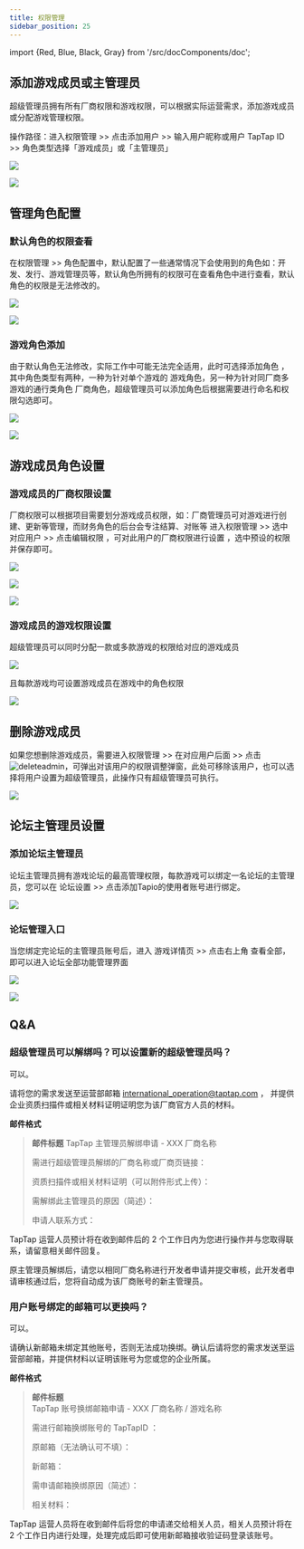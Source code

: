 ```yaml
---
title: 权限管理
sidebar_position: 25 
---
```


import {Red, Blue, Black, Gray} from '/src/docComponents/doc';

## 添加游戏成员或主管理员  

超级管理员拥有所有厂商权限和游戏权限，可以根据实际运营需求，添加游戏成员或分配游戏管理权限。

操作路径：进入<Blue>权限管理</Blue>  >>  点击<Blue>添加用户</Blue>   >>  输入用户昵称或用户 TapTap ID >>  角色类型选择「游戏成员」或「主管理员」

![ ](/img/Administrator-Settings-1.png)  
  
![ ](/img/Administrator-Settings-2.png)

## 管理角色配置  
 
### 默认角色的权限查看

在<Blue>权限管理</Blue>  >>  <Blue>角色配置</Blue>中，默认配置了一些通常情况下会使用到的角色如：开发、发行、游戏管理员等，默认角色所拥有的权限可在查看⻆⾊中进⾏查看，默认⻆⾊的权限是⽆法修改的。

![ ](/img/Administrator-Settings-3.png)
   
![ ](/img/Administrator-Settings-4.png)  

### 游戏角色添加

由于默认角色无法修改，实际工作中可能无法完全适用，此时可选择<Blue>添加角色</Blue> ，其中角色类型有两种，一种为针对单个游戏的 <Blue>游戏角色</Blue>，另一种为针对同厂商多游戏的通行类角色 <Blue>厂商角色</Blue>，超级管理员可以添加角色后根据需要进行命名和权限勾选即可。

![ ](/img/Administrator-Settings-5.png)
  
![ ](/img/Administrator-Settings-6.png)

## 游戏成员角色设置  

### 游戏成员的厂商权限设置

厂商权限可以根据项目需要划分游戏成员权限，如：厂商管理员可对游戏进行创建、更新等管理，而财务角色的后台会专注结算、对账等
进入<Blue>权限管理</Blue>   >>  选中对应用户  >>  点击<Blue>编辑权限</Blue> ，可对此用户的厂商权限进行设置 ，选中预设的权限并保存即可。

![ ](/img/Administrator-Settings-7.png)  
  
![ ](/img/Administrator-Settings-8.png)  
  
![ ](/img/Administrator-Settings-9.png)  

### 游戏成员的游戏权限设置 

超级管理员可以同时分配一款或多款游戏的权限给对应的游戏成员

![ ](/img/Administrator-Settings-10.png)  
  
且每款游戏均可设置游戏成员在游戏中的角色权限

![ ](/img/Administrator-Settings-11.png)  
  
## 删除游戏成员

如果您想删除游戏成员，需要进入<Blue>权限管理</Blue>   >>  在对应用户后面  >>  点击 ![deleteadmin](https://img.tapimg.com/market/images/2e5c836549d866d6d44036d158095cbb.png)，可弹出对该用户的权限调整弹窗，此处可移除该用户，也可以选择将用户设置为超级管理员，此操作只有超级管理员可执行。

![ ](/img/Administrator-Settings-12.png)   
   
## 论坛主管理员设置

### 添加论坛主管理员

论坛主管理员拥有游戏论坛的最高管理权限，每款游戏可以绑定一名论坛的主管理员，您可以在 <Blue>论坛设置</Blue> >> 点击添加Tapio的使用者账号进行绑定。

![ ](/img/Administrator-Settings-13.png)

### 论坛管理入口

当您绑定完论坛的主管理员账号后，进入 <Blue>游戏详情页</Blue> >> 点击右上⻆ <Blue>查看全部</Blue>，即可以进⼊论坛全部功能管理界⾯

![ ](/img/Administrator-Settings-14.png)

![ ](/img/Administrator-Settings-15.png)

## Q&A  

### 超级管理员可以解绑吗？可以设置新的超级管理员吗？

可以。

请将您的需求发送至运营部邮箱 [international_operation@taptap.com](mailto:international_operation@taptap.com) ，
并提供企业资质扫描件或相关材料证明证明您为该厂商官方人员的材料。

**邮件格式**  

> **邮件标题**
> TapTap 主管理员解绑申请  -  XXX 厂商名称
>
> 需进行超级管理员解绑的厂商名称或厂商页链接：
>
> 资质扫描件或相关材料证明（可以附件形式上传）：
>
> 需解绑此主管理员的原因（简述）：
>
> 申请人联系方式：

TapTap 运营人员预计将在收到邮件后的 2 个工作日内为您进行操作并与您取得联系，请留意相关邮件回复。

原主管理员解绑后，请您以相同厂商名称进行开发者申请并提交审核，此开发者申请审核通过后，您将自动成为该厂商账号的新主管理员。

### 用户账号绑定的邮箱可以更换吗？  

可以。

请确认新邮箱未绑定其他账号，否则无法成功换绑。确认后请将您的需求发送至运营部邮箱，并提供材料以证明该账号为您或您的企业所属。
 

**邮件格式**  

> **邮件标题**  
> TapTap 账号换绑邮箱申请  -  XXX 厂商名称 / 游戏名称
>
> 需进行邮箱换绑账号的 TapTapID ：  
>
> 原邮箱<Gray>（无法确认可不填）</Gray>：  
>
> 新邮箱：  
>
> 需申请邮箱换绑原因<Gray>（简述）</Gray>：  
>
> 相关材料：  

TapTap 运营人员将在收到邮件后将您的申请递交给相关人员，相关人员预计将在 2 个工作日内进行处理，处理完成后即可使用新邮箱接收验证码登录该账号。
  
